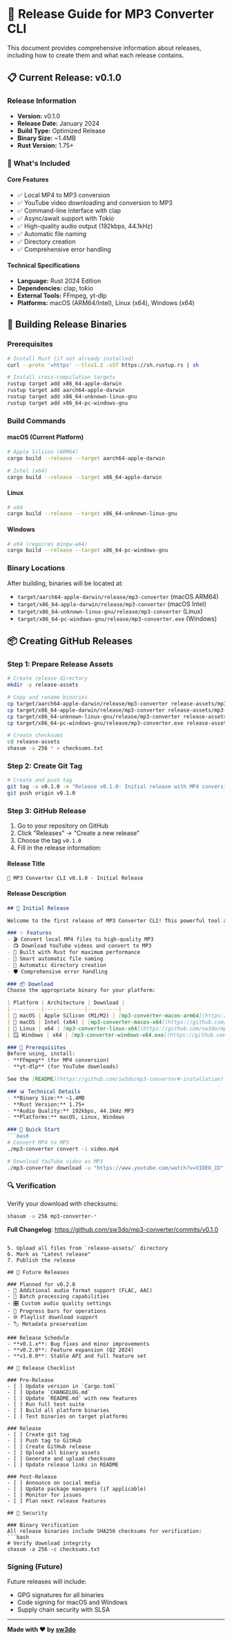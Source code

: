 # 🚀 Release Guide for MP3 Converter CLI

This document provides comprehensive information about releases, including how to create them and what each release contains.

## 📋 Current Release: v0.1.0

### Release Information
- **Version:** v0.1.0
- **Release Date:** January 2024
- **Build Type:** Optimized Release
- **Binary Size:** ~1.4MB
- **Rust Version:** 1.75+

### 🎯 What's Included

#### Core Features
- ✅ Local MP4 to MP3 conversion
- ✅ YouTube video downloading and conversion to MP3
- ✅ Command-line interface with clap
- ✅ Async/await support with Tokio
- ✅ High-quality audio output (192kbps, 44.1kHz)
- ✅ Automatic file naming
- ✅ Directory creation
- ✅ Comprehensive error handling

#### Technical Specifications
- **Language:** Rust 2024 Edition
- **Dependencies:** clap, tokio
- **External Tools:** FFmpeg, yt-dlp
- **Platforms:** macOS (ARM64/Intel), Linux (x64), Windows (x64)

## 🔨 Building Release Binaries

### Prerequisites
```bash
# Install Rust (if not already installed)
curl --proto '=https' --tlsv1.2 -sSf https://sh.rustup.rs | sh

# Install cross-compilation targets
rustup target add x86_64-apple-darwin
rustup target add aarch64-apple-darwin
rustup target add x86_64-unknown-linux-gnu
rustup target add x86_64-pc-windows-gnu
```

### Build Commands

#### macOS (Current Platform)
```bash
# Apple Silicon (ARM64)
cargo build --release --target aarch64-apple-darwin

# Intel (x64)
cargo build --release --target x86_64-apple-darwin
```

#### Linux
```bash
# x64
cargo build --release --target x86_64-unknown-linux-gnu
```

#### Windows
```bash
# x64 (requires mingw-w64)
cargo build --release --target x86_64-pc-windows-gnu
```

### Binary Locations
After building, binaries will be located at:
- `target/aarch64-apple-darwin/release/mp3-converter` (macOS ARM64)
- `target/x86_64-apple-darwin/release/mp3-converter` (macOS Intel)
- `target/x86_64-unknown-linux-gnu/release/mp3-converter` (Linux)
- `target/x86_64-pc-windows-gnu/release/mp3-converter.exe` (Windows)

## 📦 Creating GitHub Releases

### Step 1: Prepare Release Assets
```bash
# Create release directory
mkdir -p release-assets

# Copy and rename binaries
cp target/aarch64-apple-darwin/release/mp3-converter release-assets/mp3-converter-macos-arm64
cp target/x86_64-apple-darwin/release/mp3-converter release-assets/mp3-converter-macos-x64
cp target/x86_64-unknown-linux-gnu/release/mp3-converter release-assets/mp3-converter-linux-x64
cp target/x86_64-pc-windows-gnu/release/mp3-converter.exe release-assets/mp3-converter-windows-x64.exe

# Create checksums
cd release-assets
shasum -a 256 * > checksums.txt
```

### Step 2: Create Git Tag
```bash
# Create and push tag
git tag -a v0.1.0 -m "Release v0.1.0: Initial release with MP4 conversion and YouTube download support"
git push origin v0.1.0
```

### Step 3: GitHub Release
1. Go to your repository on GitHub
2. Click "Releases" → "Create a new release"
3. Choose the tag `v0.1.0`
4. Fill in the release information:

#### Release Title
```
🎵 MP3 Converter CLI v0.1.0 - Initial Release
```

#### Release Description
```markdown
## 🎉 Initial Release

Welcome to the first release of MP3 Converter CLI! This powerful tool allows you to convert MP4 files to MP3 and download YouTube videos directly as MP3 files.

### ✨ Features
- 🎬 Convert local MP4 files to high-quality MP3
- 📺 Download YouTube videos and convert to MP3
- 🚀 Built with Rust for maximum performance
- 🎯 Smart automatic file naming
- 📁 Automatic directory creation
- 🛡️ Comprehensive error handling

### 📦 Download
Choose the appropriate binary for your platform:

| Platform | Architecture | Download |
|----------|-------------|----------|
| 🍎 macOS | Apple Silicon (M1/M2) | [mp3-converter-macos-arm64](https://github.com/sw3do/mp3-converter/releases/download/v0.1.0/mp3-converter-macos-arm64) |
| 🍎 macOS | Intel (x64) | [mp3-converter-macos-x64](https://github.com/sw3do/mp3-converter/releases/download/v0.1.0/mp3-converter-macos-x64) |
| 🐧 Linux | x64 | [mp3-converter-linux-x64](https://github.com/sw3do/mp3-converter/releases/download/v0.1.0/mp3-converter-linux-x64) |
| 🪟 Windows | x64 | [mp3-converter-windows-x64.exe](https://github.com/sw3do/mp3-converter/releases/download/v0.1.0/mp3-converter-windows-x64.exe) |

### 🔧 Prerequisites
Before using, install:
- **FFmpeg** (for MP4 conversion)
- **yt-dlp** (for YouTube downloads)

See the [README](https://github.com/sw3do/mp3-converter#-installation) for detailed installation instructions.

### 📊 Technical Details
- **Binary Size:** ~1.4MB
- **Rust Version:** 1.75+
- **Audio Quality:** 192kbps, 44.1kHz MP3
- **Platforms:** macOS, Linux, Windows

### 🚀 Quick Start
```bash
# Convert MP4 to MP3
./mp3-converter convert -i video.mp4

# Download YouTube video as MP3
./mp3-converter download -u "https://www.youtube.com/watch?v=VIDEO_ID"
```

### 🔍 Verification
Verify your download with checksums:
```bash
shasum -a 256 mp3-converter-*
```

**Full Changelog**: https://github.com/sw3do/mp3-converter/commits/v0.1.0
```

5. Upload all files from `release-assets/` directory
6. Mark as "Latest release"
7. Publish the release

## 🔄 Future Releases

### Planned for v0.2.0
- 🎵 Additional audio format support (FLAC, AAC)
- 📁 Batch processing capabilities
- 🎛️ Custom audio quality settings
- 🔄 Progress bars for operations
- 🌐 Playlist download support
- 🏷️ Metadata preservation

### Release Schedule
- **v0.1.x**: Bug fixes and minor improvements
- **v0.2.0**: Feature expansion (Q2 2024)
- **v1.0.0**: Stable API and full feature set

## 📝 Release Checklist

### Pre-Release
- [ ] Update version in `Cargo.toml`
- [ ] Update `CHANGELOG.md`
- [ ] Update `README.md` with new features
- [ ] Run full test suite
- [ ] Build all platform binaries
- [ ] Test binaries on target platforms

### Release
- [ ] Create git tag
- [ ] Push tag to GitHub
- [ ] Create GitHub release
- [ ] Upload all binary assets
- [ ] Generate and upload checksums
- [ ] Update release links in README

### Post-Release
- [ ] Announce on social media
- [ ] Update package managers (if applicable)
- [ ] Monitor for issues
- [ ] Plan next release features

## 🔐 Security

### Binary Verification
All release binaries include SHA256 checksums for verification:
```bash
# Verify download integrity
shasum -a 256 -c checksums.txt
```

### Signing (Future)
Future releases will include:
- GPG signatures for all binaries
- Code signing for macOS and Windows
- Supply chain security with SLSA

---

**Made with ❤️ by [sw3do](https://github.com/sw3do)**